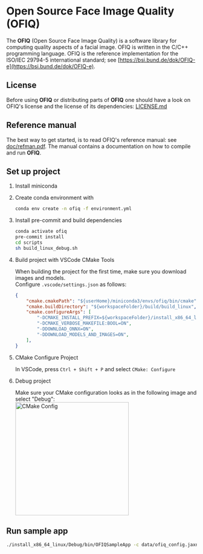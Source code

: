 # Open Source Face Image Quality (OFIQ)

The __OFIQ__ (Open Source Face Image Quality) is a software library for computing quality
aspects of a facial image. OFIQ is written in the C/C++ programming language.
OFIQ is the reference implementation for the ISO/IEC 29794-5 international
standard; see [https://bsi.bund.de/dok/OFIQ-e](https://bsi.bund.de/dok/OFIQ-e).

## License

Before using __OFIQ__ or distributing parts of __OFIQ__ one should have a look
on OFIQ's license and the license of its dependencies: [LICENSE.md](LICENSE.md)

## Reference manual

The best way to get started, is to read OFIQ's reference manual:
see [doc/refman.pdf](doc/refman.pdf). The manual contains a documentation on
how to compile and run __OFIQ__.

## Set up project

1. Install miniconda
2. Create conda environment with

    ```bash
    conda env create -n ofiq -f environment.yml
    ```

3. Install pre-commit and build dependencies

    ```bash
    conda activate ofiq
    pre-commit install
    cd scripts
    sh build_linux_debug.sh
    ```

4. Build project with VSCode CMake Tools

    When building the project for the first time, make sure you download images and models. \
    Configure `.vscode/settings.json` as follows:

    ```json
    {
        "cmake.cmakePath": "${userHome}/miniconda3/envs/ofiq/bin/cmake",
        "cmake.buildDirectory": "${workspaceFolder}/build/build_linux",
        "cmake.configureArgs": [
            "-DCMAKE_INSTALL_PREFIX=${workspaceFolder}/install_x86_64_linux",
            "-DCMAKE_VERBOSE_MAKEFILE:BOOL=ON",
            "-DDOWNLOAD_ONNX=ON",
            "-DDOWNLOAD_MODELS_AND_IMAGES=ON",
        ],
    }
    ```

5. CMake Configure Project

    In VSCode, press `Ctrl + Shift + P` and select `CMake: Configure`

6. Debug project

    Make sure your CMake configuration looks as in the following image and select "Debug": \
    <img src="assets/cmake_config.png" alt="CMake Config" width="300">

## Run sample app

```bash
./install_x86_64_linux/Debug/bin/OFIQSampleApp -c data/ofiq_config.jaxn -o results/out.csv -i data/tests/images
```
